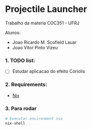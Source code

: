 # Projectile Launcher
Trabalho da materia COC351 - UFRJ

Alunos:
- Joao Ricardo M. Scofield Lauar
- Joao Vitor Pinto Vizeu

### 1. TODO list:

- [ ] Estudar aplicacao do efeito Coriolis

### 2. Requirements:

* [Nix](https://nixos.org/download/#nix-install-linux)


### 3. Para rodar

```bash
# Executar environment nix
nix-shell
```